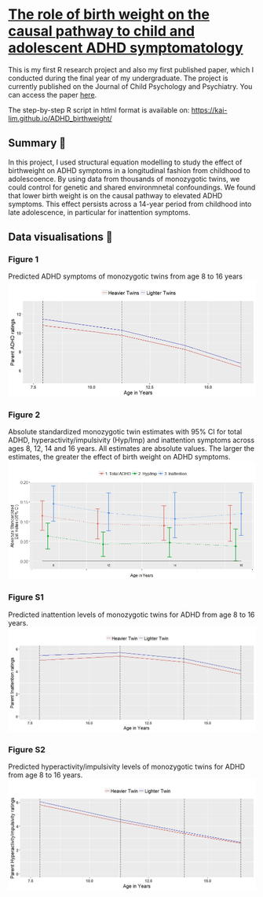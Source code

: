 # [The role of birth weight on the causal pathway to child and adolescent ADHD symptomatology](https://kai-lim.github.io/ADHD_birthweight/)

This is my first R research project and also my first published paper, which I conducted during the final year of my undergraduate. The project is currently published on the Journal of Child Psychology and Psychiatry. You can access the paper [here](https://www.ncbi.nlm.nih.gov/pmc/articles/PMC6175300/pdf/JCPP-59-1036.pdf).

The step-by-step R script in htlml format is available on:  https://kai-lim.github.io/ADHD_birthweight/ 

## Summary 🎯
In this project, I used structural equation modelling to study the effect of birthweight on ADHD symptoms in a longitudinal fashion from childhood to adolescoence. By using data from thousands of monozygotic twins, we could control for genetic and shared environmnetal confoundings. We found that lower birth weight is on the causal pathway to elevated ADHD symptoms. This effect persists across a 14-year period from childhood into late adolescence, in particular for inattention symptoms. 

## Data visualisations 🎨

### Figure 1
Predicted ADHD symptoms of monozygotic twins from age 8 to 16 years
![Figure1](https://github.com/kai-lim/ADHD_birthweight/blob/main/Total%20ADHD%20Big.jpeg)



### Figure 2
Absolute standardized monozygotic twin estimates with 95% CI for total ADHD, hyperactivity/impulsivity (Hyp/Imp) and inattention symptoms across ages 8, 12, 14 and 16 years. All estimates are absolute values. The larger the estimates, the greater the effect of birth weight on ADHD symptoms.
![Figure2](https://github.com/kai-lim/ADHD_birthweight/blob/main/MZ%20estimates.jpeg)
  
### Figure S1
Predicted inattention levels of monozygotic twins for ADHD from age 8 to 16 years.
![FigureS1](https://github.com/kai-lim/ADHD_birthweight/blob/main/Inattention%20Big.jpeg)

### Figure S2
Predicted hyperactivity/impulsivity levels of monozygotic twins for ADHD from age 8 to 16 years.
![FigureS2](https://github.com/kai-lim/ADHD_birthweight/blob/main/Hyperactivity%20Big.jpeg)
